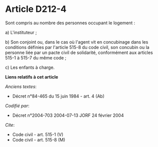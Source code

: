 # Article D212-4

Sont compris au nombre des personnes occupant le logement : 

a) L'instituteur ; 

b) Son conjoint ou, dans le cas où l'agent vit en concubinage dans les conditions définies par l'article 515-8 du code civil,
son concubin ou la personne liée par un pacte civil de solidarité, conformément aux articles 515-1 à 515-7 du même code ; 

c) Les enfants à charge.

**Liens relatifs à cet article**

_Anciens textes_:

  - Décret n°84-465 du 15 juin 1984 - art. 4 (Ab)

_Codifié par_:

  - Décret n°2004-703 2004-07-13 JORF 24 février 2004

_Cite_:

  - Code civil - art. 515-1 (V)
  - Code civil - art. 515-8 (M)
